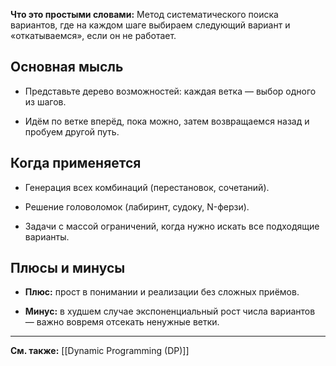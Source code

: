 **Что это простыми словами:** Метод систематического поиска вариантов, где на каждом шаге выбираем следующий вариант и «откатываемся», если он не работает.

## Основная мысль

- Представьте дерево возможностей: каждая ветка — выбор одного из шагов.
    
- Идём по ветке вперёд, пока можно, затем возвращаемся назад и пробуем другой путь.
    
## Когда применяется

- Генерация всех комбинаций (перестановок, сочетаний).
    
- Решение головоломок (лабиринт, судоку, N-ферзи).
    
- Задачи с массой ограничений, когда нужно искать все подходящие варианты.
    
## Плюсы и минусы

- **Плюс:** прост в понимании и реализации без сложных приёмов.
    
- **Минус:** в худшем случае экспоненциальный рост числа вариантов — важно вовремя отсекать ненужные ветки.

---

**См. также:** [[Dynamic Programming (DP)]]